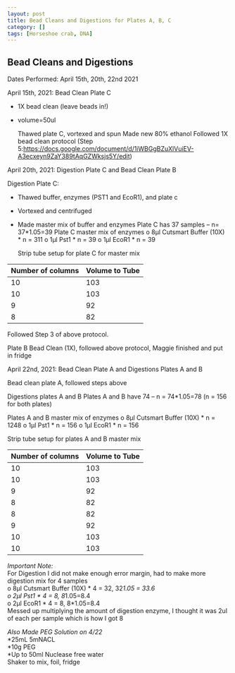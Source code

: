 ```yaml
---
layout: post
title: Bead Cleans and Digestions for Plates A, B, C
category: []
tags: [Horseshoe crab, DNA]
---
```

## Bead Cleans and Digestions
Dates Performed: April 15th, 20th, 22nd 2021


April 15th, 2021: Bead Clean Plate C
* 1X bead clean (leave beads in!)
* volume=50ul

  Thawed plate C, vortexed and spun
  Made new 80% ethanol
  Followed 1X bead clean protocol (Step 5:https://docs.google.com/document/d/1iWBGgBZuXlVuiEV-A3ecxeyn9ZaY389tAqGZWksjs5Y/edit)

April 20th, 2021: Digestion Plate C and Bead Clean Plate B

  Digestion Plate C:
  * Thawed buffer, enzymes (PST1 and EcoR1), and plate c
  * Vortexed and centrifuged
  * Made master mix of buffer and enzymes
  Plate C has 37 samples – n= 37*1.05=39
    Plate C master mix of enzymes
      o	8μl Cutsmart Buffer (10X)  * n = 311
      o	1μl Pst1 * n = 39
      o	1μl EcoR1 * n = 39

      Strip tube setup for plate C for master mix

Number of columns | Volume to Tube
---- | ----
10 | 103
10 | 103
9 | 92
8 | 82

  Followed Step 3 of above protocol.

  Plate B Bead Clean (1X), followed above protocol, Maggie finished and put in fridge

April 22nd, 2021: Bead Clean Plate A and Digestions Plates A and B

  Bead clean plate A, followed steps above

  Digestions plates A and B
  Plates A and B have 74 – n = 74*1.05=78 (n = 156 for both plates)

  Plates A and B master mix of enzymes
  o	8μl Cutsmart Buffer (10X)  * n = 1248
  o	1μl Pst1 * n = 156
  o 1μl EcoR1 * n = 156

  Strip tube setup for plates A and B master mix

Number of columns | Volume to Tube
---- | ----
10 | 103
10 | 103
9 | 92
8 | 82
8 | 82
9 | 92
10 | 103
10 | 103

*Important Note:*\
For Digestion I did not make enough error margin, had to make more digestion mix for 4 samples\
o	8μl Cutsmart Buffer (10X)  * 4 = 32, 32*1.05 = 33.6\
o	2μl Pst1 * 4 = 8, 8*1.05=8.4\
o 2μl EcoR1 * 4 = 8, 8*1.05=8.4\
Messed up multiplying the amount of digestion enzyme, I thought it was 2ul of each per sample which is how I got 8

*Also Made PEG Solution on 4/22*\
*25mL 5mNACL\
*10g PEG\
*Up to 50ml Nuclease free water\
Shaker to mix, foil, fridge
